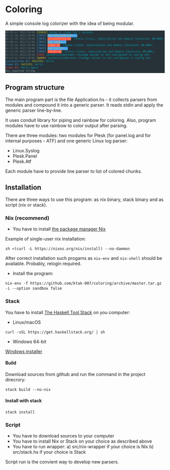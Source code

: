 # Coloring

A simple console log colorizer with the idea of being modular.

![Screenshot](/Screenshot_20221208_001037.png)

## Program structure

The main program part is the file Application.hs - it collects parsers from modules and compound it into a generic parser. It reads stdin and apply the generic parser line-by-line.

It uses conduit library for piping and rainbow for coloring. Also, program modules have to use rainbow to color output after parsing.

There are three modules: two modules for Plesk (for panel.log and for internal purposes - ATF) and one generic Linux log parser:
* Linux.Syslog
* Plesk.Panel
* Plesk.Atf

Each module have to provide line parser to list of colored chunks.

## Installation

There are three ways to use this program: as nix binary, stack binary and as script (nix or stack).

### Nix (recommend)

* You have to install [the package manager Nix](https://nixos.org/download.html)

Example of single-user nix installation:
```
sh <(curl -L https://nixos.org/nix/install) --no-daemon
```

After correct installation such progams as `nix-env` and `nix-shell` should be available. Probably, relogin required.

* Install the program:
```
nix-env -f https://github.com/ktak-007/coloring/archive/master.tar.gz -i --option sandbox false
```

### Stack

You have to install [The Haskell Tool Stack](https://docs.haskellstack.org/en/stable/install_and_upgrade/) on you computer:

* Linux/macOS

```
curl -sSL https://get.haskellstack.org/ | sh
```

* Windows 64-bit

[Windows installer](https://get.haskellstack.org/stable/windows-x86_64-installer.exe)


#### Build

Download sources from github and run the command in the project direcrory:

```
stack build --no-nix
```

#### Install with stack

```
stack install
```

### Script

* You have to download sources to your computer
* You have to install Nix or Stack on your choice as described above
* You have to run wrapper:
a) src/nix-wrapper if your choice is Nix
b) src/stack.hs if your choice is Stack

Script run is the convient way to develop new parsers.
